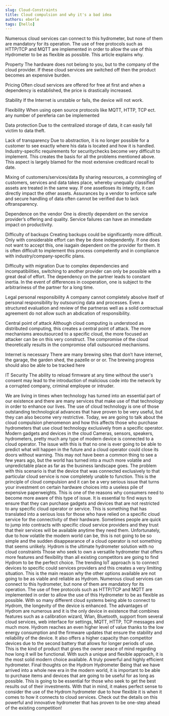 ```yaml
---
slug: Cloud-Constraints
title: Cloud compulsion and why it's a bad idea
authors: eberle
tags: [hello]
---
```


Numerous cloud services can connect to this hydrometer, but none of them are mandatory for its operation. The use of free protocols such as HTTP/TCP and MQTT are implemented in order to allow the use of this Hydrometer to be as flexible as possible.
This article explains why.

<!--truncate-->

Property
The hardware does not belong to you, but to the company of the cloud provider. If these cloud services are switched off then the product becomes an expensive burden.

Pricing
Often cloud services are offered for free at first and when a dependency is established, the price is drastically increased.

Stability
If the Internet is unstable or fails, the device will not work.

Flexibility
When using open source protocols like MQTT, HTTP, TCP ect. any number of pereferia can be implemented

Data protection
Due to the centralized storage of data, it can easily fall victim to data theft.

Lack of transparency
Due to abstraction, it is no longer possible for a customer to see exactly where his data is located and how it is handled. Industry-specific requirements for securitychecks become very difficult to implement. This creates the basis for all the problems mentioned above. This aspect is largely blamed for the most extensive creditcard recall to date.

Mixing of customers/services/data
By sharing resources, a commingling of customers, services and data takes place, whereby unequally classified assets are treated in the same way. If one assetloses its integrity, it can directly impact the other assets. Assurances by a vendor to enforce safe and secure handling of data often cannot be verified due to lack oftransparency.

Dependence on the vendor
One is directly dependent on the service provider’s offering and quality. Service failures can have an immediate impact on productivity.

Difficulty of backups
Creating backups could be significantly more difficult. Only with considerable effort can they be done independently. If one does not want to accept this, one isagain dependent on the provider for them. It is often difficult to implement this process competently and in compliance with industry/company-specific plans.

Difficulty with migration
Due to complex dependencies and incompatibilities, switching to another provider can only be possible with a great deal of effort. The dependency on the partner leads to constant inertia. In the event of differences in cooperation, one is subject to the arbitrariness of the partner for a long time.

Legal personal responsibility
A company cannot completely absolve itself of personal responsibility by outsourcing data and processes. Even a structured evaluation and review of the partneras well as a solid contractual agreement do not allow such an abdication of responsibility.

Central point of attack
Although cloud computing is understood as distributed computing, this creates a central point of attack. The more mechanisms areoutsourced to a specific cloud, the more focused an attacker can be on this very construct. The compromise of the cloud theoretically results in the compromise ofall outsourced mechanisms. 

Internet is necessary
There are many brewing sites that don’t have internet, the garage, the garden shed, the pazelle or or or. The brewing progress should also be able to be tracked here

IT Security
The ability to reload firmware at any time without the user's consent may lead to the introduction of malicious code into the network by a corrupted company, criminal employee or intruder.

We are living in times when technology has turned into an essential part of our existence and there are many services that make use of that technology in order to enhance our lives. The use of cloud technology is one of those outstanding technological advances that have proven to be very useful, but they can also become very restrictive.
Today, we are going to talk about the cloud compulsion phenomenon and how this affects those who purchase hydrometers that use cloud technology exclusively from a specific operator.
Modern gadgets and devices in the cloud
Cameras, sensors, speakers, hydrometers, pretty much any type of modern device is connected to a cloud operator. The issue with this is that no one is ever going to be able to predict what will happen in the future and a cloud operator could close its doors without warning. This may not have been a common thing to see a few years ago, but the world has turned into a much more volatile and unpredictable place as far as the business landscape goes. 
The problem with this scenario is that the device that was connected exclusively to that particular cloud service is now completely unable to function. This is the principle of cloud compulsion and it can be a very serious issue that turns your investment on certain hardware choices into a useless pile of expensive paperweights.
This is one of the reasons why consumers need to become more aware of this type of issue. It is essential to find ways to ensure that they can purchase gadgets and devices that are not restricted to any specific cloud operator or service. This is something that has translated into a serious loss for those who have relied on a specific cloud service for the connectivity of their hardware.
Sometimes people are quick to jump into contracts with specific cloud service providers and they trust that their services will be available anytime they need them. Unfortunately, due to how volatile the modern world can be, this is not going to be so simple and the sudden disappearance of a cloud operator is not something that seems unlikely.
Hydrom is the ultimate hydrometer solution with no cloud constraints
Those who seek to own a versatile hydrometer that offers more features and flexibility than all existing competitors are going to find Hydrom to be the perfect choice. The trending IoT approach is to connect devices to specific could services providers and this creates a very limiting situation. This is the main reason why the other options available are not going to be as viable and reliable as Hydrom.
Numerous cloud services can connect to this hydrometer, but none of them are mandatory for its operation. The use of free protocols such as HTTP/TCP and MQTT are implemented in order to allow the use of this Hydrometer to be as flexible as possible. With so many different cloud systems being able to connect to Hydrom, the longevity of the device is enhanced.
The advantages of Hydrom are numerous and it is the only device in existence that combines features such as a calibration wizard, Wlan, Bluetooth, support from several cloud services, web interface for settings, MQTT, HTTP, TCP messages and much more.
Hydrom reaches an even higher level of value thanks to the low energy consumption and the firmware updates that ensure the stability and reliability of the device. It also offers a higher capacity than competitor devices due to the second battery that allows for longer periods of use.
This is the kind of product that gives the owner peace of mind regarding how long it will be functional. With such a unique and flexible approach, it is the most solid modern choice available. A truly powerful and highly efficient hydrometer.
Final thoughts on the Hydrom Hydrometer
Being that we have arrived into a whole new era in the modern world, it is important to be able to purchase items and devices that are going to be useful for as long as possible. This is going to be essential for those who seek to get the best results out of their investments.
With that in mind, it makes perfect sense to consider the use of the Hydrom hydrometer due to how flexible it is when it comes to how it connects to cloud services.
Check out the details on this powerful and innovative hydrometer that has proven to be one-step ahead of the existing competition!